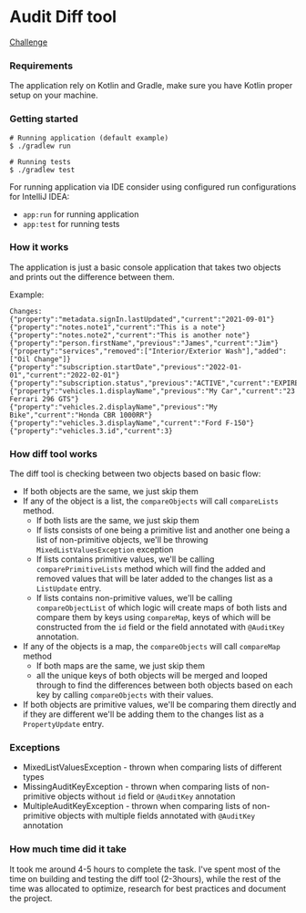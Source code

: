 # Audit Diff tool
[Challenge](/Challenge.md)

### Requirements
The application rely on Kotlin and Gradle, make sure you have Kotlin proper 
setup on your machine. 

### Getting started
```
# Running application (default example)
$ ./gradlew run

# Running tests
$ ./gradlew test
```

For running application via IDE consider using configured run configurations 
for IntelliJ IDEA:
- `app:run` for running application
- `app:test` for running tests

### How it works
The application is just a basic console application that takes two objects 
and prints out the difference between them. 

Example:
```
Changes:
{"property":"metadata.signIn.lastUpdated","current":"2021-09-01"}
{"property":"notes.note1","current":"This is a note"}
{"property":"notes.note2","current":"This is another note"}
{"property":"person.firstName","previous":"James","current":"Jim"}
{"property":"services","removed":["Interior/Exterior Wash"],"added":["Oil Change"]}
{"property":"subscription.startDate","previous":"2022-01-01","current":"2022-02-01"}
{"property":"subscription.status","previous":"ACTIVE","current":"EXPIRED"}
{"property":"vehicles.1.displayName","previous":"My Car","current":"23 Ferrari 296 GTS"}
{"property":"vehicles.2.displayName","previous":"My Bike","current":"Honda CBR 1000RR"}
{"property":"vehicles.3.displayName","current":"Ford F-150"}
{"property":"vehicles.3.id","current":3}
```

### How diff tool works
The diff tool is checking between two objects based on basic flow:
- If both objects are the same, we just skip them
- If any of the object is a list, the `compareObjects` will call `compareLists` 
  method.
  - If both lists are the same, we just skip them
  - If lists consists of one being a primitive list and another one being a 
    list of non-primitive objects, we'll be throwing `MixedListValuesException` 
    exception
  - If lists contains primitive values, we'll be calling `comparePrimitiveLists` 
    method which will find the added and removed values that will
    be later added to the changes list as a `ListUpdate` entry.
  - If lists contains non-primitive values, we'll be calling `compareObjectList`
    of which logic will create maps of both lists and compare them by keys using 
    `compareMap`, keys of which will be constructed from the `id` field or the 
    field annotated with `@AuditKey` annotation.
- If any of the objects is a map, the `compareObjects` will call `compareMap` 
  method
  - If both maps are the same, we just skip them
  - all the unique keys of both objects will be merged and looped through to 
    find the differences between both objects based on each key by calling 
    `compareObjects` with their values.
- If both objects are primitive values, we'll be comparing them directly and
  if they are different we'll be adding them to the changes list as a 
  `PropertyUpdate` entry.

### Exceptions
- MixedListValuesException - thrown when comparing lists of different types
- MissingAuditKeyException - thrown when comparing lists of non-primitive objects
  without `id` field or `@AuditKey` annotation
- MultipleAuditKeyException - thrown when comparing lists of non-primitive 
  objects with multiple fields annotated with `@AuditKey` annotation

### How much time did it take
It took me around 4-5 hours to complete the task. I've spent most of the time
on building and testing the diff tool (2-3hours), while the rest of the time was
allocated to optimize, research for best practices and document the project.
